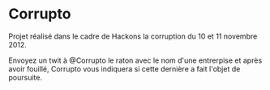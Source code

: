 Corrupto
========

Projet réalisé dans le cadre de Hackons la corruption du 10 et 11 novembre 2012.

Envoyez un twit à @Corrupto le raton avec le nom d'une entrerpise et après avoir fouillé, Corrupto vous indiquera si cette dernière a fait l'objet de poursuite.
